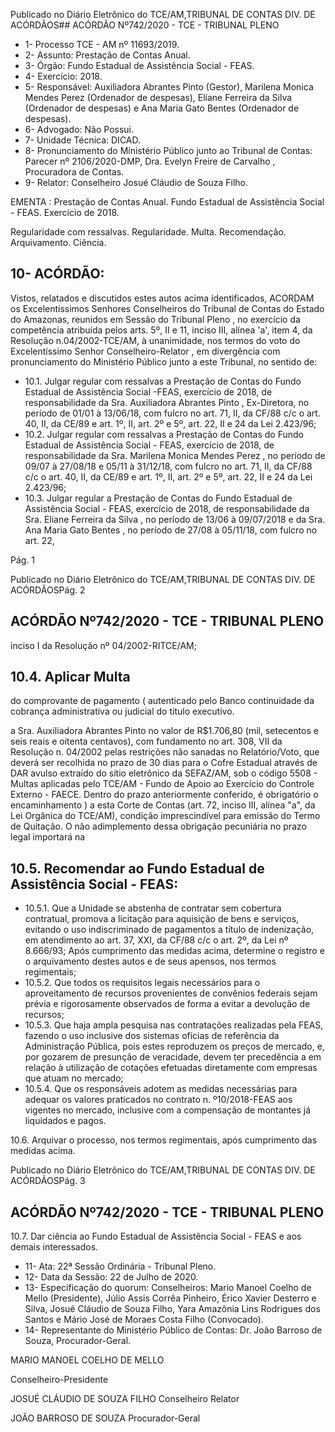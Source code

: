 Publicado  no  Diário  Eletrônico do TCE/AM,TRIBUNAL DE CONTAS DIV. DE ACÓRDÃOS## ACÓRDÃO Nº742/2020 - TCE - TRIBUNAL PLENO

- 1- Processo TCE - AM nº 11693/2019.
- 2- Assunto: Prestação de Contas Anual.
- 3- Órgão: Fundo Estadual de Assistência Social - FEAS.
- 4- Exercício: 2018.
- 5- Responsável: Auxiliadora  Abrantes  Pinto  (Gestor),  Marilena  Monica  Mendes  Perez (Ordenador  de  despesas),  Eliane  Ferreira  da  Silva  (Ordenador  de  despesas)  e  Ana Maria Gato Bentes (Ordenador de despesas).
- 6- Advogado: Não Possui.
- 7- Unidade Técnica: DICAD.
- 8- Pronunciamento  do  Ministério  Público  junto  ao  Tribunal  de  Contas: Parecer  nº 2106/2020-DMP, Dra. Evelyn Freire de Carvalho , Procuradora de Contas.
- 9- Relator: Conselheiro Josué Cláudio de Souza Filho.

EMENTA : Prestação de Contas Anual. Fundo Estadual de Assistência Social - FEAS. Exercício de 2018.

Regularidade  com  ressalvas.  Regularidade.  Multa. Recomendação. Arquivamento. Ciência.

## 10-  ACÓRDÃO:

Vistos, relatados e discutidos estes autos acima identificados, ACORDAM os Excelentíssimos Senhores Conselheiros do Tribunal de Contas do Estado do Amazonas, reunidos em Sessão do Tribunal Pleno , no exercício da competência atribuída pelos arts. 5º, II e 11, inciso III, alínea 'a', item 4, da Resolução n.04/2002-TCE/AM, à unanimidade, nos termos do voto do Excelentíssimo Senhor Conselheiro-Relator , em divergência com pronunciamento do Ministério Público junto a este Tribunal, no sentido de:

- 10.1. Julgar regular com ressalvas a Prestação de Contas do Fundo Estadual de Assistência Social -FEAS, exercício de 2018, de responsabilidade da Sra.  Auxiliadora  Abrantes  Pinto , Ex-Diretora,  no período de 01/01 à 13/06/18, com fulcro no art. 71, II, da CF/88 c/c o art. 40, II, da CE/89 e art. 1º, II, art. 2º e 5º, art. 22, II e 24 da Lei 2.423/96;
- 10.2. Julgar regular com ressalvas a Prestação de Contas do Fundo Estadual de  Assistência  Social  -  FEAS,  exercício  de  2018,  de  responsabilidade da Sra. Marilena Monica Mendes Perez , no período de 09/07 à 27/08/18 e 05/11 à 31/12/18, com fulcro no art. 71, II, da CF/88 c/c o art. 40, II, da CE/89 e art. 1º, II, art. 2º e 5º, art. 22, II e 24 da Lei 2.423/96;
- 10.3. Julgar regular a Prestação de Contas do Fundo Estadual de Assistência Social  -  FEAS,  exercício  de  2018,  de  responsabilidade  da Sra. Eliane Ferreira da Silva , no período de 13/06 à 09/07/2018 e da Sra. Ana Maria Gato  Bentes , no  período  de 27/08  à  05/11/18, com  fulcro  no  art.  22,

Pág. 1

Publicado  no  Diário  Eletrônico do TCE/AM,TRIBUNAL DE CONTAS DIV. DE ACÓRDÃOSPág. 2

## ACÓRDÃO Nº742/2020 - TCE - TRIBUNAL PLENO

inciso I da Resolução nº 04/2002-RITCE/AM;

## 10.4. Aplicar Multa

do comprovante de pagamento ( autenticado pelo Banco continuidade da cobrança administrativa ou judicial do título executivo.

a Sra. Auxiliadora Abrantes Pinto no valor de R$1.706,80 (mil, setecentos e seis reais e oitenta centavos), com fundamento no art. 308, VII da Resolução n. 04/2002 pelas restrições não sanadas no Relatório/Voto, que deverá ser recolhida no prazo de 30 dias para o Cofre  Estadual  através  de  DAR  avulso  extraído  do  sítio  eletrônico  da SEFAZ/AM, sob o código 5508 - Multas aplicadas pelo TCE/AM - Fundo de Apoio ao Exercício do Controle Externo - FAECE. Dentro do prazo anteriormente conferido, é obrigatório o encaminhamento ) a esta Corte de Contas  (art.  72,  inciso  III,  alínea  "a",  da  Lei  Orgânica  do  TCE/AM), condição  imprescindível  para  emissão  do  Termo  de  Quitação.  O  não adimplemento  dessa  obrigação  pecuniária  no  prazo  legal  importará  na

## 10.5. Recomendar ao Fundo Estadual de Assistência Social - FEAS:

- 10.5.1. Que  a  Unidade  se  abstenha  de  contratar  sem  cobertura contratual,  promova  a  licitação  para  aquisição  de  bens  e serviços, evitando o uso indiscriminado de pagamentos a título de indenização, em atendimento ao art. 37, XXI, da CF/88 c/c o art. 2º, da Lei nº 8.666/93; Após cumprimento das medidas acima, determine o registro e o arquivamento destes autos e de seus apensos, nos termos regimentais;
- 10.5.2. Que todos os requisitos legais necessários para o aproveitamento de recursos provenientes de convênios federais sejam prévia e rigorosamente observados de forma a evitar a devolução de recursos;
- 10.5.3. Que  haja  ampla  pesquisa  nas  contratações  realizadas  pela FEAS,  fazendo  o  uso  inclusive dos  sistemas oficias de referência  da  Administração  Pública,  pois  estes  reproduzem os  preços  de  mercado,  e,  por  gozarem  de  presunção  de veracidade, devem ter precedência a em relação à utilização de cotações efetuadas diretamente com empresas que atuam no mercado;
- 10.5.4. Que  os  responsáveis  adotem  as  medidas  necessárias  para adequar os valores praticados no contrato n. º10/2018-FEAS aos  vigentes  no  mercado,  inclusive  com  a  compensação  de montantes já liquidados e pagos.

10.6. Arquivar o  processo,  nos  termos  regimentais,  após  cumprimento  das medidas acima.

Publicado  no  Diário  Eletrônico do TCE/AM,TRIBUNAL DE CONTAS DIV. DE ACÓRDÃOSPág. 3

## ACÓRDÃO Nº742/2020 - TCE - TRIBUNAL PLENO

10.7. Dar  ciência ao  Fundo  Estadual  de  Assistência  Social  -  FEAS  e  aos demais interessados.

- 11-  Ata: 22ª Sessão Ordinária - Tribunal Pleno.
- 12-  Data da Sessão: 22 de Julho de 2020.
- 13-  Especificação do quorum: Conselheiros: Mario Manoel Coelho de Mello (Presidente),  Júlio  Assis  Corrêa  Pinheiro,  Érico  Xavier  Desterro  e  Silva,  Josué Cláudio de Souza Filho, Yara Amazônia Lins Rodrigues dos Santos e Mário José de Moraes Costa Filho (Convocado).
- 14-  Representante  do  Ministério  Público  de  Contas: Dr. João  Barroso  de  Souza, Procurador-Geral.

MARIO MANOEL COELHO DE MELLO

Conselheiro-Presidente

JOSUÉ CLÁUDIO DE SOUZA FILHO Conselheiro Relator

JOÃO BARROSO DE SOUZA Procurador-Geral